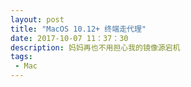 ```yaml
---
layout: post
title: "MacOS 10.12+ 终端走代理"
date: 2017-10-07 11：37：30
description: 妈妈再也不用担心我的镜像源宕机
tags: 
 - Mac
---
```

>